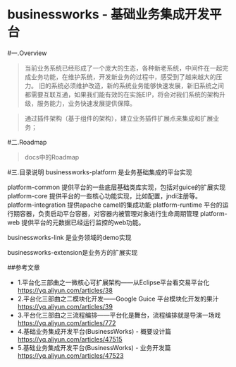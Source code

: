 # businessworks - 基础业务集成开发平台


#一.Overview
> 当前业务系统已经形成了一个庞大的生态，各种新老系统，中间件在一起完成业务功能，在维护系统，开发新业务的过程中，感受到了越来越大的压力。
旧的系统必须维护改造，新的系统业务能够快速发展，新旧系统之间都需要互联互通，如果我们能有效的在实施EIP，将会对我们系统的架构升级，服务能力，业务快速发展提供保障。

> 通过插件架构（基于组件的架构），建立业务插件扩展点来集成和扩展业务；




#二.Roadmap

> docs中的Roadmap


#三.目录说明
businessworks-platform 是业务基础集成的平台实现

platform-common 提供平台的一些底层基础类库实现，包括对guice的扩展实现
platform-core 提供平台的一些核心功能实现，比如配置，jndi注册等。
platform-integration 提供apache camel的集成功能
platform-runtime 平台的运行期容器，负责启动平台容器，对容器内被管理对象进行生命周期管理
platform-web 提供平台的元数据已经运行监控的web功能。

businessworks-link 是业务领域的demo实现

businessworks-extension是业务方的扩展实现


##参考文章
- 1.平台化三部曲之一微核心可扩展架构——从Eclipse平台看交易平台化 https://yq.aliyun.com/articles/38
- 2.平台化三部曲之二模块化开发——Google Guice 平台模块化开发的果汁 https://yq.aliyun.com/articles/39
- 3.平台化三部曲之三流程编排——平台化是舞台，流程编排就是导演一场戏 https://yq.aliyun.com/articles/772
- 4.基础业务集成开发平台(BusinessWorks) - 概要设计篇 https://yq.aliyun.com/articles/47515
- 5.基础业务集成开发平台(BusinessWorks) - 业务开发篇 https://yq.aliyun.com/articles/47523



